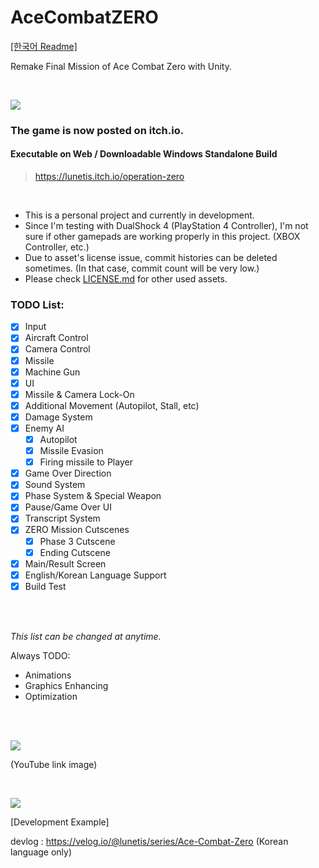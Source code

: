 # AceCombatZERO

[[한국어 Readme]](https://github.com/lunetis/AceCombatZERO/blob/main/README.kr.md)

Remake Final Mission of Ace Combat Zero with Unity.

<br>

![](https://github.com/lunetis/AceCombatZERO/blob/main/itchio.PNG)

### The game is now posted on itch.io.

#### Executable on Web / Downloadable Windows Standalone Build

> https://lunetis.itch.io/operation-zero

<br>

* This is a personal project and currently in development.
* Since I'm testing with DualShock 4 (PlayStation 4 Controller), I'm not sure if other gamepads are working properly in this project. (XBOX Controller, etc.)
* Due to asset's license issue, commit histories can be deleted sometimes. (In that case, commit count will be very low.)
* Please check [LICENSE.md](https://github.com/lunetis/AceCombatZERO/blob/main/LICENSE.md) for other used assets.

### TODO List:
- [x] Input
- [x] Aircraft Control
- [x] Camera Control
- [x] Missile
- [x] Machine Gun
- [x] UI
- [x] Missile & Camera Lock-On
- [x] Additional Movement (Autopilot, Stall, etc)
- [x] Damage System
- [x] Enemy AI
  - [x] Autopilot
  - [x] Missile Evasion
  - [x] Firing missile to Player
- [x] Game Over Direction
- [x] Sound System
- [x] Phase System & Special Weapon
- [x] Pause/Game Over UI
- [x] Transcript System
- [x] ZERO Mission Cutscenes
  - [x] Phase 3 Cutscene
  - [x] Ending Cutscene 
- [x] Main/Result Screen
- [x] English/Korean Language Support
- [x] Build Test

<br>
<br>

*This list can be changed at anytime.*

Always TODO:
- Animations
- Graphics Enhancing
- Optimization

<br>
<br>

[![](https://img.youtube.com/vi/gNUb0X9rimQ/0.jpg)](https://www.youtube.com/watch?v=gNUb0X9rimQ)

(YouTube link image)

<br>

![](https://github.com/lunetis/AceCombatZERO/blob/main/0810.gif)

[Development Example]

devlog : https://velog.io/@lunetis/series/Ace-Combat-Zero (Korean language only)
